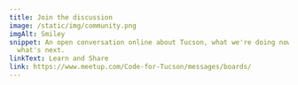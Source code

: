 ```yaml
---
title: Join the discussion
image: /static/img/community.png
imgAlt: Smiley
snippet: An open conversation online about Tucson, what we're doing now, and
  what's next.
linkText: Learn and Share
link: https://www.meetup.com/Code-for-Tucson/messages/boards/
---
```

